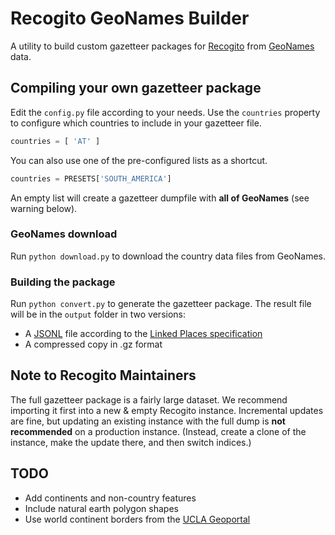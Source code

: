 # Recogito GeoNames Builder

A utility to build custom gazetteer packages for [Recogito](https://recogito.pelagios.org) from 
[GeoNames](http://geonames.org) data.

## Compiling your own gazetteer package

Edit the `config.py` file according to your needs. Use the `countries` property to configure which countries
to include in your gazetteer file.

```python
countries = [ 'AT' ] 
```

You can also use one of the pre-configured lists as a shortcut.

```python
countries = PRESETS['SOUTH_AMERICA']
```

An empty list will create a gazetteer dumpfile with __all of GeoNames__ (see warning below). 

### GeoNames download

Run `python download.py` to download the country data files from GeoNames.

### Building the package

Run `python convert.py` to generate the gazetteer package. The result file
will be in the `output` folder in two versions:

- A [JSONL](http://jsonlines.org/) file according to the [Linked Places specification](https://github.com/LinkedPasts/linked-places)
- A compressed copy in .gz format

## Note to Recogito Maintainers

The full gazetteer package is a fairly large dataset. We recommend importing it first into a new & empty Recogito instance.
Incremental updates are fine, but updating an existing instance with the full dump is __not recommended__ on a production
instance. (Instead, create a clone of the instance, make the update there, and then switch indices.)

## TODO

- Add continents and non-country features
- Include natural earth polygon shapes
- Use world continent borders from the [UCLA Geoportal](http://gis.ucla.edu/geodata/dataset/continent_ln)